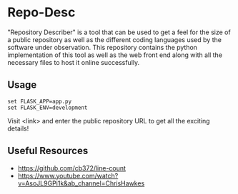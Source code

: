 # Repo-Desc

"Repository Describer" is a tool that can be used to get a feel for the size of a public repository as well as the different coding languages used by the software under observation. This repository contains the python implementation of this tool as well as the web front end along with all the necessary files to host it online successfully.

## Usage

```
set FLASK_APP=app.py
set FLASK_ENV=development
```

Visit \<link> and enter the public repository URL to get all the exciting details!

## Useful Resources
- https://github.com/cb372/line-count
- https://www.youtube.com/watch?v=AsoJL9GPi1k&ab_channel=ChrisHawkes
